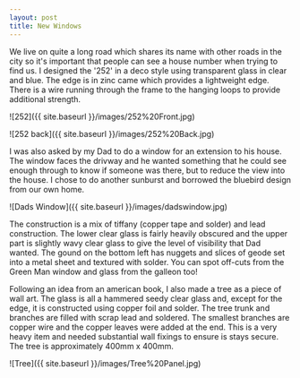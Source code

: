```yaml
---
layout: post
title: New Windows
---
```


We live on quite a long road which shares its name with other roads in the city so it's important that people can see a house number when trying to find us. I designed the '252' in a deco style using transparent glass in clear and blue. The edge is in zinc came which provides a lightweight edge. There is a wire running through the frame to the hanging loops to provide additional strength.

![252]({{ site.baseurl }}/images/252%20Front.jpg)

![252 back]({{ site.baseurl }}/images/252%20Back.jpg)

I was also asked by my Dad to do a window for an extension to his house. The window faces the drivway and he wanted something that he could see enough through to know if someone was there, but to reduce the view into the house. I chose to do another sunburst and borrowed the bluebird design from our own home.

![Dads Window]({{ site.baseurl }}/images/dadswindow.jpg)

The construction is a mix of tiffany (copper tape and solder) and lead construction. The lower clear glass is fairly heavily obscured and the upper part is slightly wavy clear glass to give the level of visibility that Dad wanted. The gound on the bottom left has nuggets and slices of geode set into a metal sheet and textured with solder. You can spot off-cuts from the Green Man window and glass from the galleon too!

Following an idea from an american book, I also made a tree as a piece of wall art. The glass is all a hammered seedy clear glass and, except for the edge, it is constructed using copper foil and solder. The tree trunk and branches are filled with scrap lead and soldered. The smallest branches are copper wire and the copper leaves were added at the end. This is a very heavy item and needed substantial wall fixings to ensure is stays secure. The tree is approximately 400mm x 400mm.

![Tree]({{ site.baseurl }}/images/Tree%20Panel.jpg)
